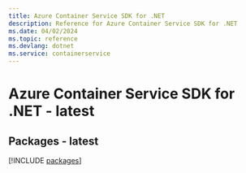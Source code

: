 ```yaml
---
title: Azure Container Service SDK for .NET
description: Reference for Azure Container Service SDK for .NET
ms.date: 04/02/2024
ms.topic: reference
ms.devlang: dotnet
ms.service: containerservice
---
```

# Azure Container Service SDK for .NET - latest
## Packages - latest
[!INCLUDE [packages](container-service-index.md)]